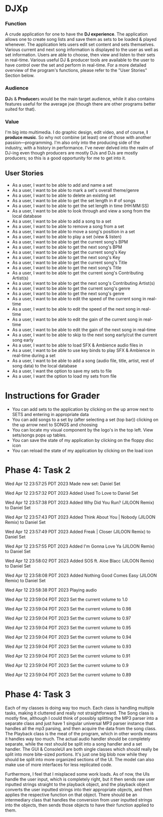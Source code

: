 # **DJXp**

### Function
A crude application for one to have the **DJ experience**. The application allows one to create song lists and save 
them as sets to be loaded & played whenever. The application lets users edit set content and sets themselves. 
Various current and next song information is displayed to the user as well as set information. Users are able to 
choose, then  view and listen to their sets in real-time. Various useful DJ & producer tools are available to the 
user to have control over the set and perform in real-time. For a more detailed overview of the program's functions, 
please refer to the "User Stories" Section below.


### Audience
**DJ**s & **Producer**s would be the main target audience, while it also contains features useful for the average joe
(though there are other programs better suited for that).


### Value
I'm big into multimedia. I do graphic design, edit video, and of course, **I produce music**. So why not combine 
(at least) one of those with another passion—programming. I'm also only into the producing side of the industry, with 
a history in performance. I've never delved into the realm of DJ-ing even though producers are mostly DJs and DJs are 
mostly producers; so this is a good opportunity for me to get into it.


## User Stories
- As a user, I want to be able to add and name a set
- As a user, I want to be able to mark a set's overall theme/genre
- As a user, I want to be able to delete an existing set
- As a user, I want to be able to get the set length in # of songs
- As a user, I want to be able to get the set length in time (HH:MM:SS)
- As a user, I want to be able to look through and view a song from the local database
- As a user, I want to be able to add a song to a set
- As a user, I want to be able to remove a song from a set
- As a user, I want to be able to move a song's position in a set
- As a user, I want to be able to play a set (view & listen)
- As a user, I want to be able to get the current song's BPM
- As a user, I want to be able to get the next song's BPM
- As a user, I want to be able to get the current song's Key
- As a user, I want to be able to get the next song's Key
- As a user, I want to be able to get the current song's Title
- As a user, I want to be able to get the next song's Title
- As a user, I want to be able to get the current song's Contributing Artist(s)
- As a user, I want to be able to get the next song's Contributing Artist(s)
- As a user, I want to be able to get the current song's genre
- As a user, I want to be able to get the next song's genre
- As a user, I want to be able to edit the speed of the current song in real-time
- As a user, I want to be able to edit the speed of the next song in real-time
- As a user, I want to be able to edit the gain of the current song in real-time
- As a user, I want to be able to edit the gain of the next song in real-time
- As a user, I want to be able to skip to the next song early/cut the current song early
- As a user, I want to be able to load SFX & Ambience audio files in
- As a user, I want to be able to use key binds to play SFX & Ambience in real-time during a set
- As a user, I want to be able to add a song (audio file, title, artist, rest of song data) to the local database
- As a user, I want the option to save my sets to file
- As a user, I want the option to load my sets from file

# Instructions for Grader
- You can add sets to the application by clicking on the up arrow next to SETS and entering in appropriate data
- You can add songs to a set by (after selecting a set (top bar)) clicking on the up arrow next to SONGS and choosing
- You can locate my visual component by the logo's in the top left. View sets/songs pops up tables.
- You can save the state of my application by clicking on the floppy disc icon
- You can reload the state of my application by clicking on the load icon

# Phase 4: Task 2
Wed Apr 12 23:57:25 PDT 2023
Made new set: Daniel Set

Wed Apr 12 23:57:32 PDT 2023
Added Used To Love to Daniel Set

Wed Apr 12 23:57:38 PDT 2023
Added Why Did You Run? (JILOON Remix) to Daniel Set

Wed Apr 12 23:57:43 PDT 2023
Added Think About You | Nobody (JILOON Remix) to Daniel Set

Wed Apr 12 23:57:49 PDT 2023
Added Freak | Closer (JILOON Remix) to Daniel Set

Wed Apr 12 23:57:55 PDT 2023
Added I'm Gonna Love Ya (JILOON Remix) to Daniel Set

Wed Apr 12 23:58:02 PDT 2023
Added SOS ft. Aloe Blacc (JILOON Remix) to Daniel Set

Wed Apr 12 23:58:08 PDT 2023
Added Nothing Good Comes Easy (JILOON Remix) to Daniel Set

Wed Apr 12 23:58:38 PDT 2023
Playing audio

Wed Apr 12 23:59:04 PDT 2023
Set the current volume to 1.0

Wed Apr 12 23:59:04 PDT 2023
Set the current volume to 0.98

Wed Apr 12 23:59:04 PDT 2023
Set the current volume to 0.97

Wed Apr 12 23:59:04 PDT 2023
Set the current volume to 0.95

Wed Apr 12 23:59:04 PDT 2023
Set the current volume to 0.94

Wed Apr 12 23:59:04 PDT 2023
Set the current volume to 0.93

Wed Apr 12 23:59:04 PDT 2023
Set the current volume to 0.91

Wed Apr 12 23:59:04 PDT 2023
Set the current volume to 0.9

Wed Apr 12 23:59:04 PDT 2023
Set the current volume to 0.89

# Phase 4: Task 3
Each of my classes is doing way too much. Each class is handling multiple tasks, making it cluttered and really not
straightforward. The Song class is mostly fine, although I could think of possibly splitting the MP3 parser into a
separate class and just have 1 singular universal MP3 parser instance that handles all the mp3 parsing, and then
acquire the data from the song class. The Playback class is the meat of the program, which in other words means
it handles way too much. The actual audio handler should be completely separate, while the rest should be split into
a song handler and a set handler. The GUI & ConsoleUI are both single classes which should really be split into
more bite-sized portions. It's just one big blob now while they should be split into more organized sections of the
UI. The model can also make use of more interfaces for less replicated code.

Furthermore, I feel that I misplaced some work loads. As of now, the UIs handle the user input, which is completely
right, but it then sends raw user inputted strings straight to the playback object, and the playback object converts
the user inputted strings into their appropriate objects, and then applies the respective function on that object.
There should be an intermediary class that handles the conversion from user inputted strings into the objects, then
sends those objects to have their function applied to them.